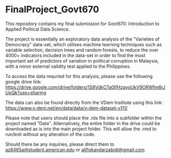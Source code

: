 # FinalProject_Govt670

This repository contains my final submission for Govt670: Introduction to Applied Political Data Science.

The project is essentially an exploratory data analysis of the "Varieties of Democracy" data-set, which utilises machine learning techniques such as variable selection, decision trees and random forests, to reduce the over 4000+ indicators included in the data-set in order to find the most important set of predictors of variation in political corruption in Malaysia, with a minor external validity test applied to the Philippines.

To access the data requried for this analysis, please use the following google drive link: https://drive.google.com/drive/folders/1S8VdkC7a0IfHzqyoUkV9ORWfm6rJUpQk?usp=sharing

The data can also be found directly from the VDem Institute using this link: https://www.v-dem.net/en/data/data/v-dem-dataset-v111/

Please note that users should place the .rds file into a subfolder within the project named "Data". Alternatively, the entire folder in the drive could be downloaded as is into the main project folder. This will allow the .rmd to run/knit without any alteration of the code. 

Should there be any inquiries, please direct them to az8465a@student.american.edu or alifiskandarzabidi@gmail.com
